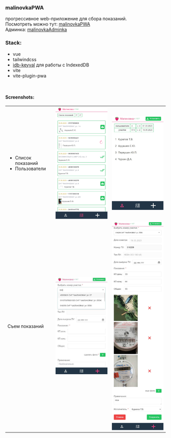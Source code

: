 ### malinovkaPWA 
прогрессивное web-приложение для сбора показаний.  
Посмотреть можно тут: [malinovkaPWA](https://dsa25.github.io/malinovkaPWA/)   
Админка:  [malinovkaAdminka](https://github.com/dsa25/malinovkaAdminka)

### Stack:
- vue
- tailwindcss
- [idb-keyval](https://www.npmjs.com/package/idb-keyval) для работы с IndexedDB
- vite
- vite-plugin-pwa
</br>

#### Screenshots:
<table>
  <tr>
    <td valign="middle">
     <ul>
       <li>Список показаний</li>
       <li>Пользователи</li>
     </ul>
    </td>
    <td><img src="_screenshots/inspections.jpg" width="280"></td>
    <td><img src="_screenshots/users.jpg" width="280"></td>
  </tr>
  <tr>
     <td>Съем показаний</td>
     <td><img src="_screenshots/add01.jpg" width="280"></td>
     <td><img src="_screenshots/add02.jpg" width="280"></td>
  </tr>

</table>
